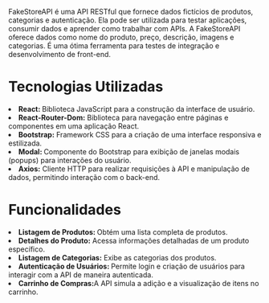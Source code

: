 
<p>
FakeStoreAPI é uma API RESTful que fornece dados fictícios de produtos, categorias e autenticação. Ela pode ser utilizada para testar aplicações, consumir dados e aprender como trabalhar com APIs.
A FakeStoreAPI oferece dados como nome do produto, preço, descrição, imagens e categorias. É uma ótima ferramenta para testes de integração e desenvolvimento de front-end.
</p>

<h1>Tecnologias Utilizadas</h1>
<li><strong>React: </strong> Biblioteca JavaScript para a construção da interface de usuário.</li>
<li><strong>React-Router-Dom:</strong>  Biblioteca para navegação entre páginas e componentes em uma aplicação React.</li>
<li><strong>Bootstrap:</strong> Framework CSS para a criação de uma interface responsiva e estilizada.</li>
<li><strong>Modal: </strong>Componente do Bootstrap para exibição de janelas modais (popups) para interações do usuário.</li>
<li><strong>Axios:</strong> Cliente HTTP para realizar requisições à API e manipulação de dados, permitindo interação com o back-end.</li>



<h1>Funcionalidades</h1>
<li><strong>Listagem de Produtos: </strong> Obtém uma lista completa de produtos.</li>
<li><strong>Detalhes do Produto:</strong> Acessa informações detalhadas de um produto específico.</li>
<li><strong>Listagem de Categorias:</strong> Exibe as categorias dos produtos.</li>
<li><strong>Autenticação de Usuários: </strong>Permite login e criação de usuários para interagir com a API de maneira autenticada.</li>
<li><strong>Carrinho de Compras:</strong>A API simula a adição e a visualização de itens no carrinho.</li>
